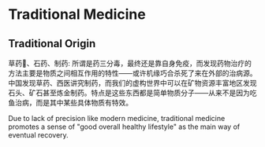 # Traditional Medicine

## Traditional Origin

草药🌿、石药、制药: 所谓是药三分毒，最终还是靠自身免疫，而发现药物治疗的方法主要是物质之间相互作用的特性——或许机缘巧合杀死了来在外部的治病源。中国发现草药、西医讲究制药，而我们的虚构世界中可以在矿物资源丰富地区发现石头、矿石甚至炼金制药。特点是这些东西都是简单物质分子——从来不是因为吃鱼治病，而是其中某些具体物质有特效。

Due to lack of precision like modern medicine, traditional medicine promotes a sense of "good overall healthy lifestyle" as the main way of eventual recovery.